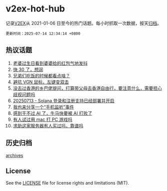 # v2ex-hot-hub

 记录[V2EX](https://www.v2ex.com/)从 2021-01-06 日至今的热门话题。每小时抓取一次数据，按天[归档](archives)。

`更新时间：2025-07-14 12:34:14 +0800`

## 热议话题

1. [老婆过生日看到婆婆给的红包气地发抖](https://www.v2ex.com/t/1144884)
1. [快 30 了，想润](https://www.v2ex.com/t/1144952)
1. [兄弟们吃饭的时候都看点啥？](https://www.v2ex.com/t/1144917)
1. [避坑 VGN 鼠标，左键变双击](https://www.v2ex.com/t/1144879)
1. [没去过香港的乡巴佬提问，打算带父母去香港自由行，要注意什么，需要担心歧视问题吗](https://www.v2ex.com/t/1144987)
1. [20250713 - Solana 登录和注册支持已经部署并开启](https://www.v2ex.com/t/1144985)
1. [我也来分享一个“手机监听”事件](https://www.v2ex.com/t/1144996)
1. [感到干不过 AI 了，牛马快要被 AI 打败了](https://www.v2ex.com/t/1144929)
1. [有人试过用 mac 打 PC 游戏吗](https://www.v2ex.com/t/1145007)
1. [求助这家服务器有人买过吗，靠谱吗](https://www.v2ex.com/t/1144907)

## 历史归档

[archives](archives)

## License

See the [LICENSE](LICENSE) file for license rights and limitations (MIT).
